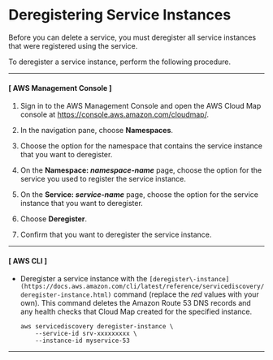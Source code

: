 # Deregistering Service Instances<a name="deregistering-instances"></a>

Before you can delete a service, you must deregister all service instances that were registered using the service\.

To deregister a service instance, perform the following procedure\.

------
#### [ AWS Management Console ]

1. Sign in to the AWS Management Console and open the AWS Cloud Map console at [https://console\.aws\.amazon\.com/cloudmap/](https://console.aws.amazon.com/cloudmap/)\.

1. In the navigation pane, choose **Namespaces**\.

1. Choose the option for the namespace that contains the service instance that you want to deregister\.

1. On the **Namespace: *namespace\-name*** page, choose the option for the service you used to register the service instance\.

1. On the **Service: *service\-name*** page, choose the option for the service instance that you want to deregister\.

1. Choose **Deregister**\.

1. Confirm that you want to deregister the service instance\.

------
#### [ AWS CLI ]
+ Deregister a service instance with the `[deregister\-instance](https://docs.aws.amazon.com/cli/latest/reference/servicediscovery/deregister-instance.html)` command \(replace the *red* values with your own\)\. This command deletes the Amazon Route 53 DNS records and any health checks that Cloud Map created for the specified instance\.

  ```
  aws servicediscovery deregister-instance \
      --service-id srv-xxxxxxxxx \
      --instance-id myservice-53
  ```

------